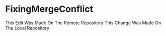 # FixingMergeConflict
This Edit Was Made On The Remote Repository
This Change Was Made On The Local Repository